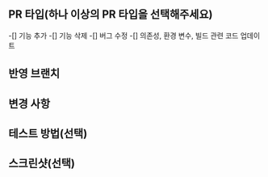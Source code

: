 ## PR 타입(하나 이상의 PR 타입을 선택해주세요)
-[] 기능 추가
-[] 기능 삭제
-[] 버그 수정
-[] 의존성, 환경 변수, 빌드 관련 코드 업데이트

## 반영 브랜치

<!-- ex) feat/login/1 -> dev -->

## 변경 사항

<!-- ex) 로그인 시, 구글 소셜 로그인 기능을 추가했습니다. -->

## 테스트 방법(선택)

<!-- ex) 어느 브랜치인지 이동 / 어떤 동작을 하는지 테스트하는 방법을 설명해주세요 -->

## 스크린샷(선택)
